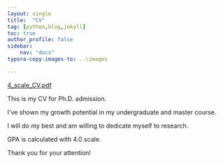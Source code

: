 ```yaml
---
layout: single
title:  "CV"
tag: [python,blog,jekyll]
toc: true
author_profile: false
sidebar: 
    nav: "docs"
typora-copy-images-to: ..\images

---
```


 [4_scale_CV.pdf](..\..\..\..\Downloads\4_scale_CV.pdf) 

This is my CV for Ph.D. admission.

I've shown my growth potential in my undergraduate and master course.

I will do my best and am willing to dedicate myself to research.

GPA is calculated with 4.0 scale.

Thank you for your attention!
